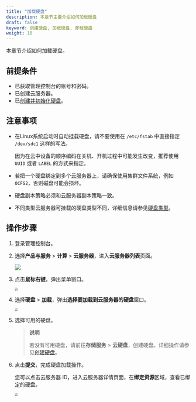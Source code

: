 ```yaml
---
title: "加载硬盘"
description: 本章节主要介绍如何加载硬盘
draft: false
keyword: 创建硬盘, 加载硬盘, 卸载硬盘
weight: 10
---
```


本章节介绍如何加载硬盘。

## 前提条件

- 已获取管理控制台的账号和密码。
- 已创建云服务器。
- 已[创建并初始化硬盘](/storage/disk/quickstart/create_disk/)。

## 注意事项

- 在Linux系统启动时自动挂载硬盘，请不要使用在 `/etc/fstab` 中直接指定 `/dev/sdc1` 这样的写法。

  因为在云中设备的顺序编码在关机、开机过程中可能发生改变，推荐使用 `UUID` 或者 `LABEL` 的方式来指定。

- 若把一个硬盘绑定到多个云服务器上，请确保使用集群文件系统，例如`OCFS2`，否则磁盘可能会损坏。

- 硬盘副本策略必须和云服务器副本策略一致。

- 不同类型云服务器可挂载的硬盘类型不同，详细信息请参见[硬盘类型](/storage/disk/intro/introduction/#硬盘类型)。

## 操作步骤

1. 登录管理控制台。

2. 选择**产品与服务** > **计算** > **云服务器**，进入**云服务器列表**页面。

   ![](/compute/vm/_images/vm_server_list.png)

3. 点击**鼠标右键**，弹出菜单窗口。

   <img src="/compute/vm/_images/vm_disk_entrance.png" style="zoom:50%;" />

4. 选择**硬盘** > **加载**，弹出**选择要加载到云服务器的硬盘**窗口。

   <img src="/compute/vm/_images/vm_disk_win.png" style="zoom:50%;" />

5. 选择可用的硬盘。

   > **说明**
   >
   > 若没有可用硬盘，请前往**存储服务** > **云硬盘**，创建硬盘。详细操作请参见[创建硬盘](/storage/disk/quickstart/create_disk/)。

6. 点击**提交**，完成硬盘加载操作。

   您可以点击云服务器 ID，进入云服务器详情页面，在**绑定资源**区域，查看已绑定的硬盘。

   <img src="/compute/vm/_images/vm_disk_position.png" style="zoom:50%;" />
